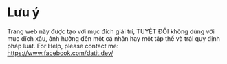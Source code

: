 # Lưu ý
Trang web này được tạo với mục đích giải trí, TUYỆT ĐỐI không dùng với mục đích xấu, ảnh hưởng đến một cá nhân hay một tập thể và trái quy định pháp luật.
For Help, please contact me: https://www.facebook.com/datit.dev/
